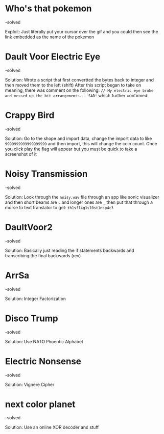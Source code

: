 # Who's that pokemon
-solved

Exploit: Just literally put your cursor over the gif and you could then see the link embedded as the name of the pokemon

# Dault Voor Electric Eye
-solved

Solution: Wrote a script that first convertted the bytes back to integer and then moved them to the left (shift)
After this script began to take on meaning, there was comment on the following:
```// My electric eye broke and messed up the bit arrangements... SAD!```
which further confirmed 

# Crappy Bird
-solved

Solution: Go to the shope and import data, change the import data to like `9999999999999999999` and then import, this will change the coin count. Once you click play
the flag will appear but you must be quick to take a screenshot of it

# Noisy Transmission
-solved

Solution: Look through the `noisy.wav` file through an app like sonic visualizer and then short beams are `.` and longer ones are `_` then put that through a morse to 
text translator to get:
`th1sfl4g1sl0st1nsp4c3`

# DaultVoor2
-solved

Solution: Basically just reading the if statements backwards and transcribing the final backwards (rev)

# ArrSa
-solved

Solution: Integer Factorization 

# Disco Trump
-solved

Solution: Use NATO Phoentic Alphabet 

# Electric Nonsense
-solved

Solution: Vignere Cipher

# next color planet
-solved

Solution: Use an online XOR decoder and stuff


